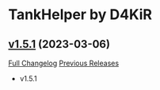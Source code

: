 # TankHelper  by D4KiR

## [v1.5.1](https://github.com/d4kir92/TankHelper/tree/v1.5.1) (2023-03-06)
[Full Changelog](https://github.com/d4kir92/TankHelper/compare/v1.5.0...v1.5.1) [Previous Releases](https://github.com/d4kir92/TankHelper/releases)

- v1.5.1  

